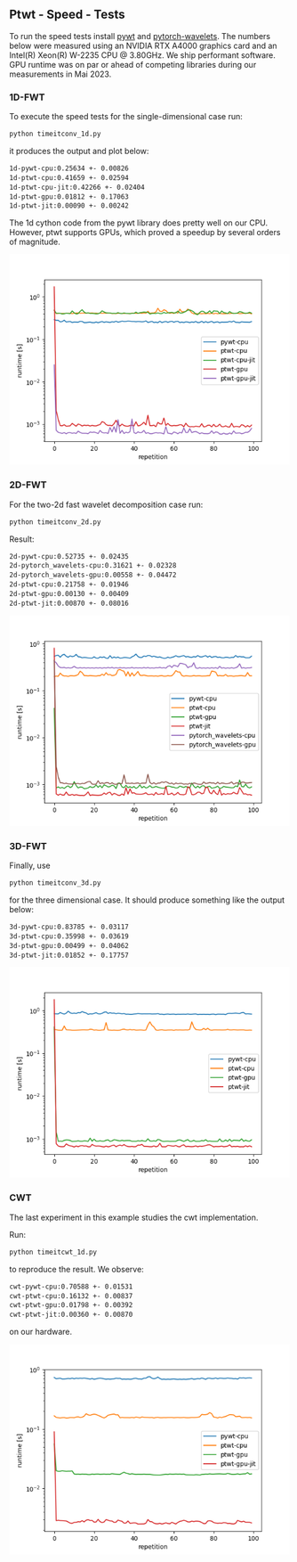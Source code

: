 ## Ptwt - Speed - Tests

To run the speed tests install [pywt](https://pywavelets.readthedocs.io/en/latest/install.html)
and [pytorch-wavelets](https://github.com/fbcotter/pytorch_wavelets).
The numbers below were measured using an NVIDIA RTX A4000 graphics card and an Intel(R) Xeon(R) W-2235 CPU @ 3.80GHz.
We ship performant software. GPU runtime was on par or ahead of competing libraries during our measurements in Mai 2023.  

### 1D-FWT

To execute the speed tests for the single-dimensional case run:
```bash
python timeitconv_1d.py
```
it produces the output and plot below:

```bash
1d-pywt-cpu:0.25634 +- 0.00826
1d-ptwt-cpu:0.41659 +- 0.02594
1d-ptwt-cpu-jit:0.42266 +- 0.02404
1d-ptwt-gpu:0.01812 +- 0.17063
1d-ptwt-jit:0.00090 +- 0.00242
```

The 1d cython code from the pywt library does pretty well on our CPU. However, ptwt supports GPUs, which proved a speedup by several orders of magnitude.

![1d-speed](figs/dim1.png)

### 2D-FWT

For the two-2d fast wavelet decomposition case run:
```bash
python timeitconv_2d.py
```
Result:
```bash
2d-pywt-cpu:0.52735 +- 0.02435
2d-pytorch_wavelets-cpu:0.31621 +- 0.02328
2d-pytorch_wavelets-gpu:0.00558 +- 0.04472
2d-ptwt-cpu:0.21758 +- 0.01946
2d-ptwt-gpu:0.00130 +- 0.00409
2d-ptwt-jit:0.00870 +- 0.08016
```


![2d-speed](figs/dim2.png)

### 3D-FWT

Finally, use

```bash
python timeitconv_3d.py
```
for the three dimensional case. It should produce something like the output below:

```bash
3d-pywt-cpu:0.83785 +- 0.03117
3d-ptwt-cpu:0.35998 +- 0.03619
3d-ptwt-gpu:0.00499 +- 0.04062
3d-ptwt-jit:0.01852 +- 0.17757
```

![3d-speed](figs/dim3.png)


### CWT

The last experiment in this example studies the cwt implementation.

Run:

```bash
python timeitcwt_1d.py
```
to reproduce the result. We observe:

```bash
cwt-pywt-cpu:0.70588 +- 0.01531
cwt-ptwt-cpu:0.16132 +- 0.00837
cwt-ptwt-gpu:0.01798 +- 0.00392
cwt-ptwt-jit:0.00360 +- 0.00870
```
on our hardware.

![3d-speed](figs/cwt.png)
